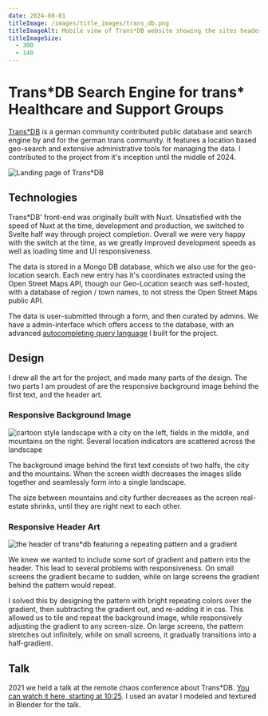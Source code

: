 ```yaml
---
date: 2024-08-01
titleImage: /images/title_images/trans_db.png
titleImageAlt: Mobile view of Trans*DB website showing the sites header and search-bar
titleImageSize:
  - 300
  - 140
---
```


# Trans\*DB Search Engine for trans\* Healthcare and Support Groups

[Trans\*DB](https://transdb.de/) is a german community contributed public database and search engine by and for the german trans community.
It features a location based geo-search and extensive administrative tools for managing the data.
I contributed to the project from it's inception until the middle of 2024.

![Landing page of Trans*DB](/images/posts/trans_db/screenshot.png)

## Technologies

Trans\*DB' front-end was originally built with Nuxt.
Unsatisfied with the speed of Nuxt at the time, development and production, we switched to Svelte half way through project completion.
Overall we were very happy with the switch at the time, as we greatly improved development speeds as well as loading time and UI responsiveness.

The data is stored in a Mongo DB database, which we also use for the geo-location search.
Each new entry has it's coordinates extracted using the Open Street Maps API, though our Geo-Location search was self-hosted, with a database of region / town names, to not stress the Open Street Maps public API.

The data is user-submitted through a form, and then curated by admins.
We have a admin-interface which offers access to the database, with an advanced [autocompleting query language](https://github.com/TransDB-de/filter-lang) I built for the project.

## Design

I drew all the art for the project, and made many parts of the design.
The two parts I am proudest of are the responsive background image behind the first text, and the header art.

### Responsive Background Image

![cartoon style landscape with a city on the left, fields in the middle, and mountains on the right. Several location indicators are scattered across the landscape](/images/posts/trans_db/responsive_background.png)

The background image behind the first text consists of two halfs, the city and the mountains.
When the screen width decreases the images slide together and seamlessly form into a single landscape.

The size between mountains and city further decreases as the screen real-estate shrinks, until they are right next to each other.

### Responsive Header Art

![the header of trans*db featuring a repeating pattern and a gradient](/images/posts/trans_db/header.png)

We knew we wanted to include some sort of gradient and pattern into the header.
This lead to several problems with responsiveness.
On small screens the gradient became to sudden, while on large screens the gradient behind the pattern would repeat.

I solved this by designing the pattern with bright repeating colors over the gradient, then subtracting the gradient out, and re-adding it in css.
This allowed us to tile and repeat the background image, while responsively adjusting the gradient to any screen-size.
On large screens, the pattern stretches out infinitely, while on small screens, it gradually transitions into a half-gradient.

## Talk

2021 we held a talk at the remote chaos conference about Trans\*DB.
[You can watch it here, starting at 10:25](https://youtu.be/Kqzg-BB9_P0?t=625).
I used an avatar I modeled and textured in Blender for the talk.
